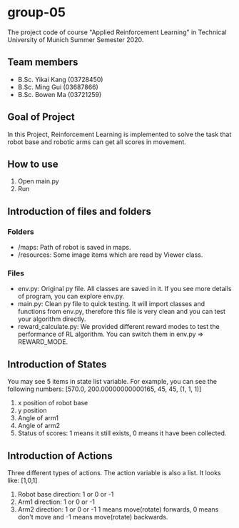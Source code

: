 # group-05

The project code of course "Applied Reinforcement Learning" in Technical University of Munich Summer Semester 2020.

## Team members
- B.Sc. Yikai Kang (03728450)
- B.Sc. Ming Gui (03687866)
- B.Sc. Bowen Ma (03721259)

## Goal of Project

In this Project, Reinforcement Learning is implemented to solve the task that robot base and robotic arms can get all scores in movement.

## How to use
1. Open main.py
2. Run

## Introduction of files and folders
### Folders
- /maps: Path of robot is saved in maps.
- /resources: Some image items which are read by Viewer class.
### Files
- env.py: Original py file. All classes are saved in it. If you see more details of program, you can explore env.py.
- main.py: Clean py file to quick testing. It will import classes and functions from env.py, therefore this file is very clean and you can test your algorithm directly.
- reward_calculate.py: We provided different reward modes to test the performance of RL algorithm. You can switch them in env.py => REWARD_MODE.

## Introduction of States
You may see 5 items in state list variable.
For example, you can see the following numbers: 
[570.0, 200.00000000000165, 45, 45, (1, 1, 1)]
1. x position of robot base
2. y position 
3. Angle of arm1
4. Angle of arm2
5. Status of scores: 1 means it still exists, 0 means it have been collected. 

## Introduction of Actions
Three different types of actions. The action variable is also a list.
It looks like:
[1,0,1]
1. Robot base direction:  1 or 0 or -1
2. Arm1 direction: 1 or 0 or -1
3. Arm2 direction: 1 or 0 or -1
1 means move(rotate) forwards, 0 means don't move and -1 means move(rotate) backwards.

